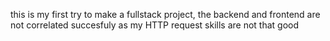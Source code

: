 this is my first try to make a fullstack project, the backend and frontend are not correlated succesfuly as my HTTP request skills are not that good
